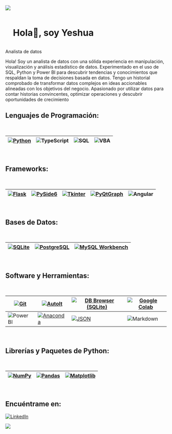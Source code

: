 <!--horizontal divider(gradiant)-->
<img src="https://user-images.githubusercontent.com/73097560/115834477-dbab4500-a447-11eb-908a-139a6edaec5c.gif">
<!--h1 without bottom border-->

<div id="user-content-toc">
  <ul align="left">
    <summary><h1 style="display: inline-block">Hola👋, soy Yeshua</h1></summary>
  </ul>
</div>





Analista de datos

Hola! Soy un analista de datos con una sólida experiencia en manipulación, visualización y análisis estadístico de datos. Experimentado en el uso de SQL, Python y Power BI para descubrir tendencias y conocimientos que respaldan la toma de decisiones basada en datos. Tengo un historial comprobado de transformar datos complejos en ideas accionables alineadas con los objetivos del negocio. Apasionado por utilizar datos para contar historias convincentes, optimizar operaciones y descubrir oportunidades de crecimiento

## Lenguajes de Programación:
<Br>

|[![Python](https://img.shields.io/badge/Python-ffffff?style=for-the-badge&logo=python&logoColor=3776AB)]()|![TypeScript](https://img.shields.io/badge/TypeScript-ffffff?style=for-the-badge&logo=typescript&logoColor=3178C6)|![SQL](https://img.shields.io/badge/SQL-ffffff?style=for-the-badge&logo=sql&logoColor=003366)|![VBA](https://img.shields.io/badge/VBA-ffffff?style=for-the-badge&logo=microsoft-excel&logoColor=217346)|
|---|---|---|---|

<Br>

## Frameworks:
<Br>

|[![Flask](https://img.shields.io/badge/Flask-ffffff?style=for-the-badge&logo=flask&logoColor=000000)]()|[![PySide6](https://img.shields.io/badge/PySide6-ffffff?style=for-the-badge&logo=qt&logoColor=41CD52)](https://wiki.qt.io/Qt_for_Python)|[![Tkinter](https://img.shields.io/badge/Tkinter-ffffff?style=for-the-badge&logo=tkinter&logoColor=FFD700)]()|[![PyQtGraph](https://img.shields.io/badge/PyQtGraph-ffffff?style=for-the-badge&logo=python&logoColor=3776AB)](http://www.pyqtgraph.org/)|![Angular](https://img.shields.io/badge/Angular-ffffff?style=for-the-badge&logo=angular&logoColor=DD0031)|
|---|---|---|---|---|

<Br>

## Bases de Datos:
<Br>

|[![SQLite](https://img.shields.io/badge/SQLite-ffffff?style=for-the-badge&logo=sqlite&logoColor=003B57)]()|[![PostgreSQL](https://img.shields.io/badge/PostgreSQL-ffffff?style=for-the-badge&logo=postgresql&logoColor=336791)]()|[![MySQL Workbench](https://img.shields.io/badge/MySQL_Workbench-ffffff?style=for-the-badge&logo=mysql&logoColor=00758F)]()|
|---|---|---|

<Br>

## Software y Herramientas:
<Br>

|[![Git](https://img.shields.io/badge/Git-ffffff?style=for-the-badge&logo=git&logoColor=F05032)]()|[![AutoIt](https://img.shields.io/badge/AutoIt-ffffff?style=for-the-badge&logo=autoit&logoColor=3776AB)]()|[![DB Browser (SQLite)](https://img.shields.io/badge/DB_Browser_(SQLite)-ffffff?style=for-the-badge&logo=sqlite&logoColor=003B57)](https://github.com/sqlitebrowser/sqlitebrowser)|[![Google Colab](https://img.shields.io/badge/Google_Colab-ffffff?style=for-the-badge&logo=google-colab&logoColor=F9AB00)](https://colab.research.google.com/)|
|---|---|---|---|
|![Power BI](https://img.shields.io/badge/Power_BI-ffffff?style=for-the-badge&logo=power-bi&logoColor=F2C811)|[![Anaconda](https://img.shields.io/badge/Anaconda-ffffff?style=for-the-badge&logo=anaconda&logoColor=44A833)]()|[![JSON](https://img.shields.io/badge/JSON-ffffff?style=for-the-badge&logo=json&logoColor=000000)](https://www.json.org/)|![Markdown](https://img.shields.io/badge/Markdown-ffffff?style=for-the-badge&logo=markdown&logoColor=000000)|

<Br>

## Librerías y Paquetes de Python:
<Br>

|[![NumPy](https://img.shields.io/badge/NumPy-ffffff?style=for-the-badge&logo=numpy&logoColor=013243)](https://numpy.org/)|[![Pandas](https://img.shields.io/badge/Pandas-ffffff?style=for-the-badge&logo=pandas&logoColor=150458)](https://pandas.pydata.org/)|[![Matplotlib](https://img.shields.io/badge/Matplotlib-ffffff?style=for-the-badge&logo=python&logoColor=3776AB)](https://matplotlib.org/)|
|---|---|---|

<Br>

## Encuéntrame en:

[![LinkedIn](https://img.shields.io/badge/LinkedIn-Yeshua_Sanchez-0077B5?style=for-the-badge&logo=linkedin&logoColor=white&labelColor=101010)](https://www.linkedin.com/in/yeshua-s-4294a4229/)



<!--horizontal divider(gradiant)-->
<img src="https://user-images.githubusercontent.com/73097560/115834477-dbab4500-a447-11eb-908a-139a6edaec5c.gif">
<!--h1 without bottom border-->
